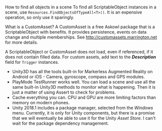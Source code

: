 How to find all objects in a scene
To find all ScriptableObject instances in a scene, use `Resources.FindObjectsOfTypeAll<T>()`. It is an expensive operation, so only use it sparingly.

What is a CustomAsset?
A CustomAsset is a free Askowl package that is a ScriptableObject with benefits. It provides persistence, events on data change and multiple memberships. See http://customassets.marrington.net for more details.

A ScriptableObject or CustomAsset does not load, even if referenced, if it does not contain filled data. For custom assets, add text to the ***Description*** field for `Trigger` instances.
* Unity3D has all the tools built-in for Markerless Augmented Reality on Android or iOS - Camera, gyroscope, compass and GPS modules.
* PlayMode TestRunner works well. You can load a scene and use all the same built-in Unity3D methods to monitor what is happening. Then it is just a matter of using Assert to check for problems.
* Cache everything you can. CPU and GPU are more limiting factors than memory on modern phones.
* Unity 2018.1 includes a package manager, selected from the *Windows* menu. Currently, it is only for Unity components, but there is a promise that we will eventually be able to use it for the Unity *Asset Store*. I can't wait for the package dependency management.